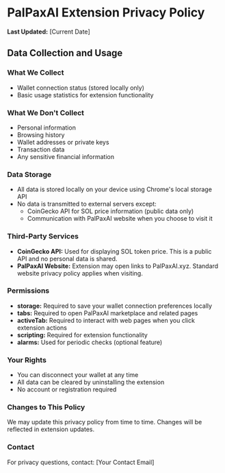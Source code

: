 # PalPaxAI Extension Privacy Policy

**Last Updated:** [Current Date]

## Data Collection and Usage

### What We Collect
- Wallet connection status (stored locally only)
- Basic usage statistics for extension functionality

### What We Don't Collect
- Personal information
- Browsing history
- Wallet addresses or private keys
- Transaction data
- Any sensitive financial information

### Data Storage
- All data is stored locally on your device using Chrome's local storage API
- No data is transmitted to external servers except:
  - CoinGecko API for SOL price information (public data only)
  - Communication with PalPaxAI website when you choose to visit it

### Third-Party Services
- **CoinGecko API:** Used for displaying SOL token price. This is a public API and no personal data is shared.
- **PalPaxAI Website:** Extension may open links to PalPaxAI.xyz. Standard website privacy policy applies when visiting.

### Permissions
- **storage:** Required to save your wallet connection preferences locally
- **tabs:** Required to open PalPaxAI marketplace and related pages
- **activeTab:** Required to interact with web pages when you click extension actions
- **scripting:** Required for extension functionality
- **alarms:** Used for periodic checks (optional feature)

### Your Rights
- You can disconnect your wallet at any time
- All data can be cleared by uninstalling the extension
- No account or registration required

### Changes to This Policy
We may update this privacy policy from time to time. Changes will be reflected in extension updates.

### Contact
For privacy questions, contact: [Your Contact Email]

